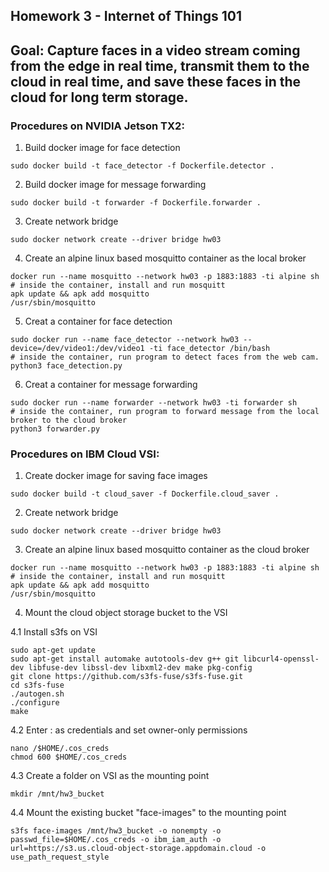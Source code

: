 ## Homework 3 - Internet of Things 101
## Goal: Capture faces in a video stream coming from the edge in real time, transmit them to the cloud in real time, and save these faces in the cloud for long term storage.

### Procedures on NVIDIA Jetson TX2:
1. Build docker image for face detection
```
sudo docker build -t face_detector -f Dockerfile.detector .
```
2. Build docker image for message forwarding
```
sudo docker build -t forwarder -f Dockerfile.forwarder .
```
3. Create network bridge
```
sudo docker network create --driver bridge hw03
```
4. Create an alpine linux based mosquitto container as the local broker
```
docker run --name mosquitto --network hw03 -p 1883:1883 -ti alpine sh
# inside the container, install and run mosquitt
apk update && apk add mosquitto
/usr/sbin/mosquitto
```
5. Creat a container for face detection
```
sudo docker run --name face_detector --network hw03 --device=/dev/video1:/dev/video1 -ti face_detector /bin/bash
# inside the container, run program to detect faces from the web cam.
python3 face_detection.py
```
6. Creat a container for message forwarding
```
sudo docker run --name forwarder --network hw03 -ti forwarder sh
# inside the container, run program to forward message from the local broker to the cloud broker
python3 forwarder.py
```
### Procedures on IBM Cloud VSI:
1. Create docker image for saving face images
```
sudo docker build -t cloud_saver -f Dockerfile.cloud_saver .
```
2.  Create network bridge
```
sudo docker network create --driver bridge hw03
```

3. Create an alpine linux based mosquitto container as the cloud broker
```
docker run --name mosquitto --network hw03 -p 1883:1883 -ti alpine sh
# inside the container, install and run mosquitt
apk update && apk add mosquitto
/usr/sbin/mosquitto
```
4. Mount the cloud object storage bucket to the VSI

  4.1 Install s3fs on VSI
  ```
  sudo apt-get update
  sudo apt-get install automake autotools-dev g++ git libcurl4-openssl-dev libfuse-dev libssl-dev libxml2-dev make pkg-config
  git clone https://github.com/s3fs-fuse/s3fs-fuse.git
  cd s3fs-fuse
  ./autogen.sh
  ./configure
  make
  ```
  4.2 Enter <service instance id>:<api key> as credentials and set owner-only permissions
  ```
  nano /$HOME/.cos_creds
  chmod 600 $HOME/.cos_creds
  ```
  4.3 Create a folder on VSI as the mounting point
  ```
  mkdir /mnt/hw3_bucket
  ```
  4.4 Mount the existing bucket "face-images" to the mounting point
  ```
  s3fs face-images /mnt/hw3_bucket -o nonempty -o passwd_file=$HOME/.cos_creds -o ibm_iam_auth -o url=https://s3.us.cloud-object-storage.appdomain.cloud -o use_path_request_style
  ```

